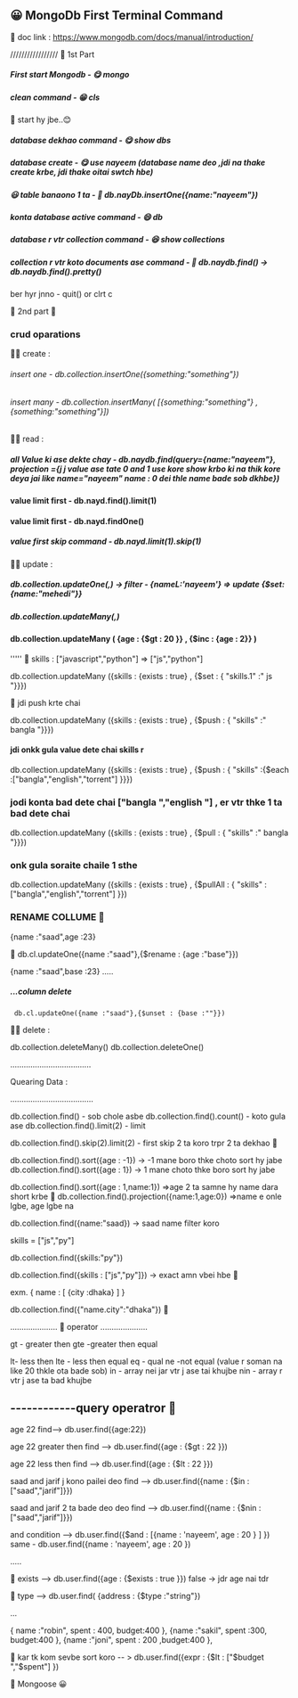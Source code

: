##  :grinning: MongoDb First Terminal Command


 :cold_face: doc link : https://www.mongodb.com/docs/manual/introduction/

/////////////////
:cold_face: 1st Part


##### First start Mongodb - 😋 mongo

##### clean command - 😁 cls

:cold_face: start hy jbe..😊

##### database dekhao command - 😋  show dbs

##### database create - 😋 use nayeem (database name deo ,jdi na thake create krbe, jdi thake oitai swtch hbe)

##### 😃 table banaono 1 ta - 🤩 db.nayDb.insertOne({name:"nayeem"})

##### konta database active command - 😄 db

##### database r vtr collection command - 😆 show collections

##### collection r vtr koto documents ase command - 🙂 db.naydb.find() -> db.naydb.find().pretty()

ber hyr jnno - quit()
or clrt c

🙂
2nd part
🙂

### crud oparations

😮‍💨 create : 

###### insert one - db.collection.insertOne({something:"something"})
###### insert many - db.collection.insertMany( [{something:"something"} , {something:"something"}]) 

😮‍💨 read :

##### all Value  ki ase dekte chay - db.naydb.find(query={name:"nayeem"}, projection ={j j value ase tate 0 and 1 use kore show krbo ki na thik kore deya jai like name="nayeem" name : 0 dei thle name bade sob dkhbe})

#### value limit first - db.nayd.find().limit(1)
#### value limit first - db.nayd.findOne()
##### value first skip command - db.nayd.limit(1).skip(1)


😮‍💨 update :

##### db.collection.updateOne(<filter>,<update>)   -> filter - {nameL:'nayeem'}  => update {$set:{name:"mehedi"}}
  
##### db.collection.updateMany(<filter>,<update>)
  
  #### db.collection.updateMany ( {age : {$gt : 20 }} , {$inc : {age : 2}} )
  
  
  '''''
 :cold_face: skills : ["javascript","python"] => ["js","python"]

  db.collection.updateMany ({skills : {exists : true} , {$set : { "skills.1" :" js "}}})
  
  
 :cold_face: jdi push krte chai
  
  db.collection.updateMany ({skills : {exists : true} , {$push : { "skills" :" bangla "}}})
  
  #### jdi onkk gula value dete chai skills r
  
   db.collection.updateMany ({skills : {exists : true} , {$push : { "skills" :{$each :["bangla","english","torrent"] }}})
  
  ### jodi konta bad dete chai ["bangla ","english "] , er vtr thke 1 ta bad dete chai
   db.collection.updateMany ({skills : {exists : true} , {$pull : { "skills" :" bangla "}}})
  
  ### onk gula soraite chaile 1 sthe
  db.collection.updateMany ({skills : {exists : true} , {$pullAll : { "skills" :["bangla","english","torrent"] }})
  
  
  ### RENAME COLLUME :cold_face:
  
  {name :"saad",age :23}
  
:cold_face:    db.cl.updateOne({name :"saad"},{$rename : {age :"base"}})
  
   {name :"saad",base :23}
  .....
  
 #####  ...column delete
  
     db.cl.updateOne({name :"saad"},{$unset : {base :""}})
  

  
  
  
  
  
  
  
  😮‍💨 delete :
  
  db.collection.deleteMany()
  db.collection.deleteOne()
  
  
  ....................................
  
  Quearing Data :
  
  .....................................
  
  db.collection.find() - sob chole asbe
  db.collection.find().count()  - koto gula ase
  db.collection.find().limit(2) - limit
  
  db.collection.find().skip(2).limit(2) - first skip 2 ta koro trpr 2 ta dekhao :cold_face:
  
  db.collection.find().sort({age : -1})  -> -1 mane boro thke choto sort  hy jabe
  db.collection.find().sort({age : 1})  -> 1 mane choto thke boro sort  hy jabe
  
  db.collection.find().sort({age : 1,name:1}) =>age 2 ta samne hy name dara short krbe  :cold_face:
  db.collection.find().projection({name:1,age:0}) =>name e onle lgbe, age lgbe na
  
  db.collection.find({name:"saad}) -> saad name filter koro
  
  skills = ["js","py"]
  
  db.collection.find({skills:"py"})
  
  db.collection.find({skills : ["js","py"]}) -> exact amn vbei hbe :cold_face:
  
  
  exm. { name : [ {city :dhaka} ] }
  
   db.collection.find({"name.city":"dhaka"})   :cold_face:
  
  
  
  
  .....................
  :cold_face: operator
  .....................
  
  
  gt - greater then
  gte -greater then equal

  lt- less then
  lte - less then equal
  eq - qual
  ne -not equal  (value r soman na like 20 thkle ota bade sob)
  in - array nei jar vtr j ase tai khujbe
  nin - array r vtr j ase ta bad khujbe
  
  
  
------------query operatror :cold_face:
  ------------
  
  age 22 find--> db.user.find({age:22})
  
  age 22 greater then find --> db.user.find({age : {$gt : 22 }}) 
  
  age 22 less then find --> db.user.find({age : {$lt : 22 }}) 
  
  saad and jarif j kono pailei deo find --> db.user.find({name : {$in : ["saad","jarif"]}}) 
  
  saad and jarif 2 ta bade deo deo find --> db.user.find({name : {$nin : ["saad","jarif"]}}) 
  
  and condition --> db.user.find({$and : [{name : 'nayeem', age : 20 } ]  })
  same - db.user.find({name : 'nayeem', age : 20 })
  
  
  .....
  
 :cold_face: exists -->  db.user.find({age : {$exists : true }})  false -> jdr age nai tdr 
  
  :cold_face: type --> db.user.find( {address : {$type :"string"})
  
  ...
  
  { name :"robin", spent : 400, budget:400 },
  {name :"sakil",  spent  :300, budget:400 },
  {name :"joni",  spent  : 200 ,budget:400 },
  
  :cold_face: kar tk kom sevbe sort koro  -- > db.user.find({expr : {$lt : ["$budget ","$spent"] })
  
  
  
  
  
  
  
  
  
  
  
  
  
  
  
  
  
  
  🙂 Mongoose :grinning:


  
  

